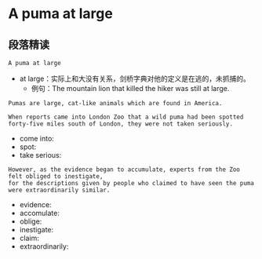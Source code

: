 # A puma at large

## 段落精读
``` A puma at large ```

* at large：实际上和大没有关系，剑桥字典对他的定义是在逃的，未抓捕的。
   * 例句：The mountain lion that killed the hiker was still at large.

```Pumas are large, cat-like animals which are found in America.```

```
When reports came into London Zoo that a wild puma had been spotted 
forty-five miles south of London, they were not taken seriously.
```

* come into:
* spot:
* take serious:

```
However, as the evidence began to accumulate, experts from the Zoo felt obliged to inestigate, 
for the descriptions given by people who claimed to have seen the puma were extraordinarily similar.
```

* evidence:
* accomulate:
* oblige:
* inestigate:
* claim:
* extraordinarily:
